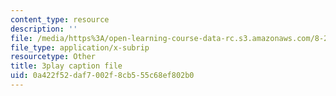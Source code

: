 ```yaml
---
content_type: resource
description: ''
file: /media/https%3A/open-learning-course-data-rc.s3.amazonaws.com/8-286-the-early-universe-fall-2013/0a422f52daf7002f8cb555c68ef802b0_OtJFD9HNnoc.srt
file_type: application/x-subrip
resourcetype: Other
title: 3play caption file
uid: 0a422f52-daf7-002f-8cb5-55c68ef802b0
---
```

